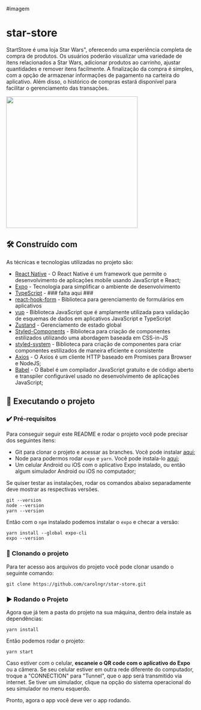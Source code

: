 #imagem

# star-store

StartStore é uma loja Star Wars", oferecendo uma experiência completa de compra de produtos. Os usuários poderão visualizar uma variedade de itens relacionados a Star Wars, adicionar produtos ao carrinho, ajustar quantidades e remover itens facilmente. A finalização da compra é simples, com a opção de armazenar informações de pagamento na carteira do aplicativo. Além disso, o histórico de compras estará disponível para facilitar o gerenciamento das transações.

<img src="https://user-images.githubusercontent.com/9091491/123982988-e3ccb700-d999-11eb-880e-872881ee8b10.gif" width="350" />

## 🛠️ Construído com

As técnicas e tecnologias utilizadas no projeto são:

* [React Native](https://reactnative.dev/) - O React Native é um framework que permite o desenvolvimento de aplicações mobile usando JavaScript e React;
* [Expo](https://docs.expo.dev/) - Tecnologia para simplificar o ambiente de desenvolvimento
* [TypeScript](https://www.typescriptlang.org/) - ### falta aqui ###
* [react-hook-form](https://react-hook-form.com/) - Biblioteca para gerenciamento de formulários em aplicativos
* [yup](https://www.npmjs.com/package/yup) - Biblioteca JavaScript que é amplamente utilizada para validação de esquemas de dados em aplicativos JavaScript e TypeScript
* [Zustand](https://zustand-demo.pmnd.rs/) - Gerenciamento de estado global
* [Styled-Components](https://styled-components.com/) - Biblioteca para criação de componentes estilizados utilizando uma abordagem baseada em CSS-in-JS
* [styled-system](https://github.com/styled-system/styled-system/blob/master/docs/getting-started.md) - Biblioteca para criação de componentes para criar componentes estilizados de maneira eficiente e consistente
* [Axios](https://axios-http.com/ptbr/docs/intro) - O Axios é um cliente HTTP baseado em Promises para Browser e NodeJS;
* [Babel](https://babeljs.io/) - O Babel é um compilador JavaScript gratuito e de código aberto e transpiler configurável usado no desenvolvimento de aplicações JavaScript;


## 📲 Executando o projeto

### ✔️ Pré-requisitos

Para conseguir seguir este README e rodar o projeto você pode precisar dos seguintes itens:
- Git para clonar o projeto e acessar as branches. Você pode instalar [aqui](https://git-scm.com/downloads);
- Node para podermos rodar `expo` e `yarn`. Você pode instala-lo [aqui](https://nodejs.org/en/);
- Um celular Android ou iOS com o aplicativo Expo instalado, ou então algum simulador Android ou iOS no computador;

Se quiser testar as instalações, rodar os comandos abaixo separadamente deve mostrar as respectivas versões.

```
git --version
node --version
yarn --version
```

Então com o `npm` instalado podemos instalar o `expo` e checar a versão:
```
yarn install --global expo-cli
expo --version
```

### 🐙 Clonando o projeto

Para ter acesso aos arquivos do projeto você pode clonar usando o seguinte comando:

```
git clone https://github.com/carolngr/star-store.git
```

### ▶️ Rodando o Projeto

Agora que já tem a pasta do projeto na sua máquina, dentro dela instale as dependências:
```
yarn install
```

Então podemos rodar o projeto:
```
yarn start
```

Caso estiver com o celular, **escaneie o QR code com o aplicativo do Expo** ou a câmera.
Se seu celular estiver em outra rede diferente do computador, troque a "CONNECTION" para "Tunnel", que o app será transmitido via internet.
Se tiver um simulador, clique na opção do sistema operacional do seu simulador no menu esquerdo.

Pronto, agora o app você deve ver o app rodando.
